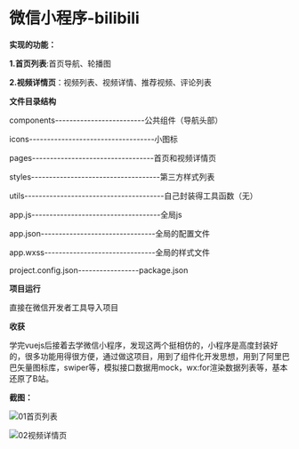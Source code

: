 # 微信小程序-bilibili

**实现的功能：**

**1.首页列表**:首页导航、轮播图

**2.视频详情页**：视频列表、视频详情、推荐视频、评论列表



**文件目录结构**

components-------------------------公共组件（导航头部）

icons-----------------------------------小图标

pages----------------------------------首页和视频详情页

styles------------------------------------第三方样式列表

utils---------------------------------------自己封装得工具函数（无）

app.js------------------------------------全局js

app.json--------------------------------全局的配置文件

app.wxss-------------------------------全局的样式文件

project.config.json-----------------package.json



**项目运行**

直接在微信开发者工具导入项目



**收获**

学完vuejs后接着去学微信小程序，发现这两个挺相仿的，小程序是高度封装好的，很多功能用得很方便，通过做这项目，用到了组件化开发思想，用到了阿里巴巴矢量图标库，swiper等，模拟接口数据用mock，wx:for渲染数据列表等，基本还原了B站。



**截图：**

![01首页列表](C:\Users\hp\Desktop\微信小程序\bilibili\screenshot\01首页列表.jpg)





![02视频详情页](C:\Users\hp\Desktop\微信小程序\bilibili\screenshot\02视频详情页.jpg)
